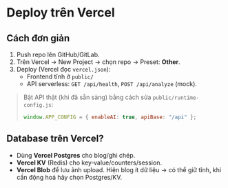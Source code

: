 # Deploy trên Vercel

## Cách đơn giản
1. Push repo lên GitHub/GitLab.
2. Trên Vercel → New Project → chọn repo → Preset: **Other**.
3. Deploy (Vercel đọc `vercel.json`): 
   - Frontend tĩnh ở `public/`
   - API serverless: `GET /api/health`, `POST /api/analyze` (mock).

> Bật API thật (khi đã sẵn sàng) bằng cách sửa `public/runtime-config.js`:
> ```js
> window.APP_CONFIG = { enableAI: true, apiBase: "/api" };
> ```

## Database trên Vercel?
- Dùng **Vercel Postgres** cho blog/ghi chép.
- **Vercel KV** (Redis) cho key‑value/counters/session.
- **Vercel Blob** để lưu ảnh upload.
Hiện blog ít dữ liệu → có thể giữ tĩnh, khi cần động hoá hãy chọn Postgres/KV.

